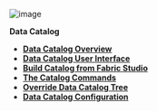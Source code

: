 ![image](/articles/images/welcome_to_wiki.png)

<strong>Data Catalog<strong>

<ul>
<li><a href="/articles/33_data_catalog/01_data_catalog_overview.md">Data Catalog Overview</a></li>
<li><a href="/articles/33_data_catalog/02_data_catalog_user_interface.md">Data Catalog User Interface</a></li>
<li><a href="/articles/33_data_catalog/03_build_catalog_from_Fabric_Studio.md">Build Catalog from Fabric Studio</a></li>
<li><a href="/articles/33_data_catalog/04_catalog_command.md">The Catalog Commands</a></li>
<li><a href="/articles/33_data_catalog/05_override_data_catalog_tree.md">Override Data Catalog Tree</a></li>
<li><a href="/articles/33_data_catalog/06_data_catalog_configuration.md">Data Catalog Configuration</a></li>

</ul>






